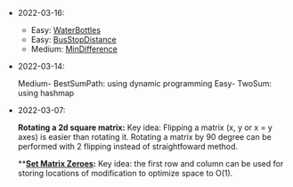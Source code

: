 - 2022-03-16:
    - Easy: [WaterBottles](https://leetcode.com/problems/water-bottles/)
    - Easy: [BusStopDistance](https://leetcode.com/problems/distance-between-bus-stops/)
    - Medium: [MinDifference](https://leetcode.com/problems/minimum-difference-between-largest-and-smallest-value-in-three-moves/
    )
- 2022-03-14: 

    Medium- BestSumPath: using dynamic programming
    Easy- TwoSum: using hashmap
- 2022-03-07:
    
    **Rotating a 2d square matrix:** Key idea: Flipping a matrix (x, y or x = y axes) is easier than rotating it. Rotating a matrix by 90 degree can be performed with 2 flipping instead of straightfoward method.
    
    ****[Set Matrix Zeroes](https://leetcode.com/problems/set-matrix-zeroes/):** Key idea: the first row and column can be used for storing locations of modification to optimize space to O(1).